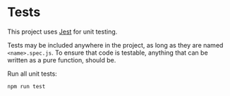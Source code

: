 # Tests

This project uses [Jest](https://jestjs.io/) for unit testing.

Tests may be included anywhere in the project, as long as they are named `<name>.spec.js`.
To ensure that code is testable, anything that can be written as a pure function, should be.

Run all unit tests:

```bash
npm run test
```
